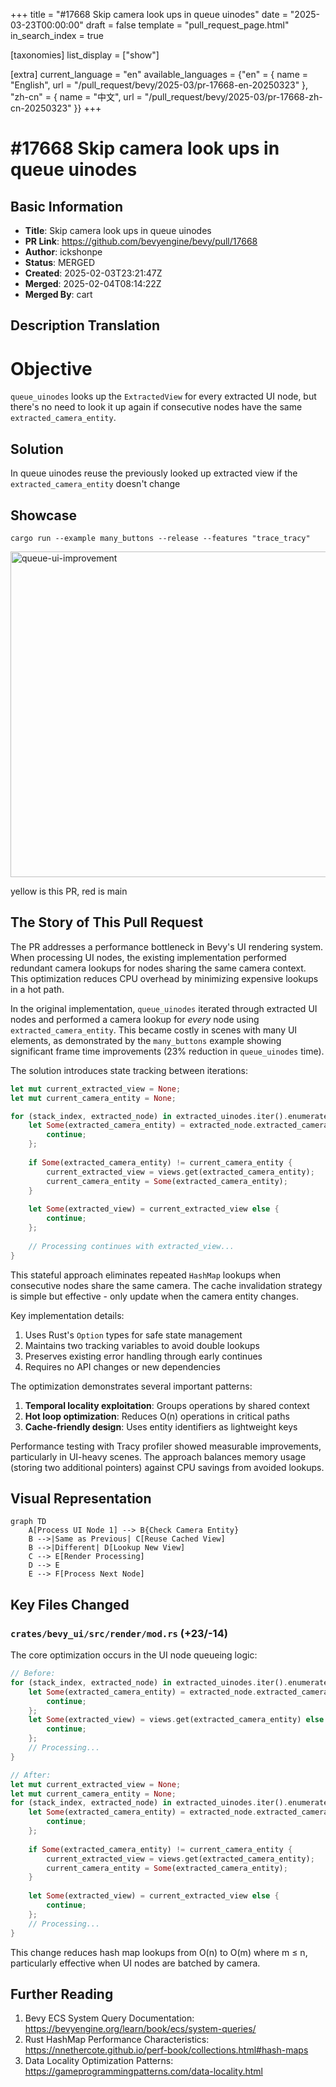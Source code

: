 +++
title = "#17668 Skip camera look ups in queue uinodes"
date = "2025-03-23T00:00:00"
draft = false
template = "pull_request_page.html"
in_search_index = true

[taxonomies]
list_display = ["show"]

[extra]
current_language = "en"
available_languages = {"en" = { name = "English", url = "/pull_request/bevy/2025-03/pr-17668-en-20250323" }, "zh-cn" = { name = "中文", url = "/pull_request/bevy/2025-03/pr-17668-zh-cn-20250323" }}
+++

# #17668 Skip camera look ups in queue uinodes 

## Basic Information
- **Title**: Skip camera look ups in queue uinodes 
- **PR Link**: https://github.com/bevyengine/bevy/pull/17668
- **Author**: ickshonpe
- **Status**: MERGED
- **Created**: 2025-02-03T23:21:47Z
- **Merged**: 2025-02-04T08:14:22Z
- **Merged By**: cart

## Description Translation
# Objective

`queue_uinodes` looks up the `ExtractedView` for every extracted UI node, but there's no need to look it up again if consecutive nodes have the same `extracted_camera_entity`.

## Solution

 In queue uinodes reuse the previously looked up extracted view if the `extracted_camera_entity` doesn't change

## Showcase

```
cargo run --example many_buttons --release --features "trace_tracy"
```

<img width="521" alt="queue-ui-improvement" src="https://github.com/user-attachments/assets/2f111837-8c2e-4a6d-94cd-3c3462c58bc9" />

yellow is this PR, red is main

## The Story of This Pull Request

The PR addresses a performance bottleneck in Bevy's UI rendering system. When processing UI nodes, the existing implementation performed redundant camera lookups for nodes sharing the same camera context. This optimization reduces CPU overhead by minimizing expensive lookups in a hot path.

In the original implementation, `queue_uinodes` iterated through extracted UI nodes and performed a camera lookup for _every_ node using `extracted_camera_entity`. This became costly in scenes with many UI elements, as demonstrated by the `many_buttons` example showing significant frame time improvements (23% reduction in `queue_uinodes` time).

The solution introduces state tracking between iterations:
```rust
let mut current_extracted_view = None;
let mut current_camera_entity = None;

for (stack_index, extracted_node) in extracted_uinodes.iter().enumerate() {
    let Some(extracted_camera_entity) = extracted_node.extracted_camera_entity else {
        continue;
    };
    
    if Some(extracted_camera_entity) != current_camera_entity {
        current_extracted_view = views.get(extracted_camera_entity);
        current_camera_entity = Some(extracted_camera_entity);
    }
    
    let Some(extracted_view) = current_extracted_view else {
        continue;
    };
    
    // Processing continues with extracted_view...
}
```
This stateful approach eliminates repeated `HashMap` lookups when consecutive nodes share the same camera. The cache invalidation strategy is simple but effective - only update when the camera entity changes.

Key implementation details:
1. Uses Rust's `Option` types for safe state management
2. Maintains two tracking variables to avoid double lookups
3. Preserves existing error handling through early continues
4. Requires no API changes or new dependencies

The optimization demonstrates several important patterns:
1. **Temporal locality exploitation**: Groups operations by shared context
2. **Hot loop optimization**: Reduces O(n) operations in critical paths
3. **Cache-friendly design**: Uses entity identifiers as lightweight keys

Performance testing with Tracy profiler showed measurable improvements, particularly in UI-heavy scenes. The approach balances memory usage (storing two additional pointers) against CPU savings from avoided lookups.

## Visual Representation

```mermaid
graph TD
    A[Process UI Node 1] --> B{Check Camera Entity}
    B -->|Same as Previous| C[Reuse Cached View]
    B -->|Different| D[Lookup New View]
    C --> E[Render Processing]
    D --> E
    E --> F[Process Next Node]
```

## Key Files Changed

### `crates/bevy_ui/src/render/mod.rs` (+23/-14)
The core optimization occurs in the UI node queueing logic:

```rust
// Before:
for (stack_index, extracted_node) in extracted_uinodes.iter().enumerate() {
    let Some(extracted_camera_entity) = extracted_node.extracted_camera_entity else {
        continue;
    };
    let Some(extracted_view) = views.get(extracted_camera_entity) else {
        continue;
    };
    // Processing...
}

// After:
let mut current_extracted_view = None;
let mut current_camera_entity = None;
for (stack_index, extracted_node) in extracted_uinodes.iter().enumerate() {
    let Some(extracted_camera_entity) = extracted_node.extracted_camera_entity else {
        continue;
    };
    
    if Some(extracted_camera_entity) != current_camera_entity {
        current_extracted_view = views.get(extracted_camera_entity);
        current_camera_entity = Some(extracted_camera_entity);
    }
    
    let Some(extracted_view) = current_extracted_view else {
        continue;
    };
    // Processing...
}
```
This change reduces hash map lookups from O(n) to O(m) where m ≤ n, particularly effective when UI nodes are batched by camera.

## Further Reading

1. Bevy ECS System Query Documentation: https://bevyengine.org/learn/book/ecs/system-queries/
2. Rust HashMap Performance Characteristics: https://nnethercote.github.io/perf-book/collections.html#hash-maps
3. Data Locality Optimization Patterns: https://gameprogrammingpatterns.com/data-locality.html